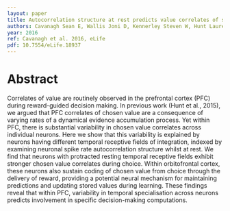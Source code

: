 ```yaml
---
layout: paper
title: Autocorrelation structure at rest predicts value correlates of single neurons during reward-guided choice
authors: Cavanagh Sean E, Wallis Joni D, Kennerley Steven W, Hunt Laurence T
year: 2016
ref: Cavanagh et al. 2016, eLife
pdf: 10.7554/eLife.18937
---
```


# Abstract

Correlates of value are routinely observed in the prefrontal cortex (PFC) during reward-guided decision making. In previous work (Hunt et al., 2015), we argued that PFC correlates of chosen value are a consequence of varying rates of a dynamical evidence accumulation process. Yet within PFC, there is substantial variability in chosen value correlates across individual neurons. Here we show that this variability is explained by neurons having different temporal receptive fields of integration, indexed by examining neuronal spike rate autocorrelation structure whilst at rest. We find that neurons with protracted resting temporal receptive fields exhibit stronger chosen value correlates during choice. Within orbitofrontal cortex, these neurons also sustain coding of chosen value from choice through the delivery of reward, providing a potential neural mechanism for maintaining predictions and updating stored values during learning. These findings reveal that within PFC, variability in temporal specialisation across neurons predicts involvement in specific decision-making computations.